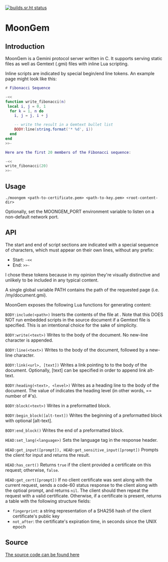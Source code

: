[![builds.sr.ht status](https://builds.sr.ht/~panda-roux/MoonGem.svg)](https://builds.sr.ht/~panda-roux/MoonGem?)

# MoonGem

## Introduction

MoonGem is a Gemini protocol server written in C. It supports serving static files as well as Gemtext (.gmi) files with inline Lua scripting.

Inline scripts are indicated by special begin/end line tokens. An example page might look like this:

```lua
# Fibonacci Sequence 

-<<
function write_fibonacci(n)
 local i, j = 0, 1
  for k = 1, n do
    i, j = j, i + j

    -- write the result in a Gemtext bullet list
    BODY:line(string.format('* %d', i))
  end
end
>>-

Here are the first 20 members of the Fibonacci sequence:

-<<
write_fibonacci(20)
>>-
```

## Usage

```
./moongem <path-to-certificate.pem> <path-to-key.pem> <root-content-dir>
```

Optionally, set the MOONGEM_PORT environment variable to listen on a non-default network port.

## API

The start and end of script sections are indicated with a special sequence of characters, which must appear on their own lines, without any prefix:
* Start: `-<<`
* End: `>>-`

I chose these tokens because in my opinion they're visually distinctive and unlikely to be included in any typical content.

A single global variable PATH contains the path of the requested page (i.e. /my/document.gmi).

MoonGem exposes the following Lua functions for generating content:

`BODY:include(<path>)`
Inserts the contents of the file at <path>. Note that this DOES NOT run embedded scripts in the source document if a Gemtext file is specified. This is an intentional choice for the sake of simplicity.

`BODY:write(<text>)`
Writes <text> to the body of the document. No new-line character is appended.

`BODY:line(<text>)`
Writes <text> to the body of the document, followed by a new-line character.

`BODY:link(<url>, [text])`
Writes a link pointing to <url> to the body of the document. Optionally, [text] can be specified in order to append link alt-text.

`BODY:heading(<text>, <level>)`
Writes <text> as a heading line to the body of the document. The value of <level> indicates the heading level (in other words, <level> == number of #'s).

`BODY:block(<text>)`
Writes <text> in a preformatted block.

`BODY:begin_block([alt-text])`
Writes the beginning of a preformatted block with optional [alt-text].

`BODY:end_block()`
Writes the end of a preformatted block.

`HEAD:set_lang(<language>)`
Sets the language tag in the response header.

`HEAD:get_input([prompt]), HEAD:get_sensitive_input([prompt])`
Prompts the client for input and returns the result.

`HEAD:has_cert()`
Returns `true` if the client provided a certificate on this request; otherwise, `false`.

`HEAD:get_cert([prompt])`
If no client certificate was sent along with the current request, sends a code-60 status response to the client along with the optioal prompt, and returns `nil`.  The client should then repeat the request with a valid certificate.  Otherwise, if a certificate is present, returns a table with the following structure fields:
- `fingerprint`: a string representation of a SHA256 hash of the client certificate's public key
- `not_after`: the certificate's expiration time, in seconds since the UNIX epoch


## Source

[The source code can be found here](https://git.sr.ht/~panda-roux/MoonGem/)
